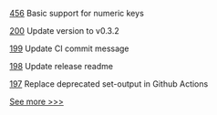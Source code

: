 
[456](https://github.com/hyperledger-labs/private-data-objects/pull/456) Basic support for numeric keys 

[200](https://github.com/hyperledger/fabric-protos/pull/200) Update version to v0.3.2

[199](https://github.com/hyperledger/fabric-protos/pull/199) Update CI commit message

[198](https://github.com/hyperledger/fabric-protos/pull/198) Update release readme

[197](https://github.com/hyperledger/fabric-protos/pull/197) Replace deprecated set-output in Github Actions


[See more >>>](https://start-here.hyperledger.org/pull-requests)
